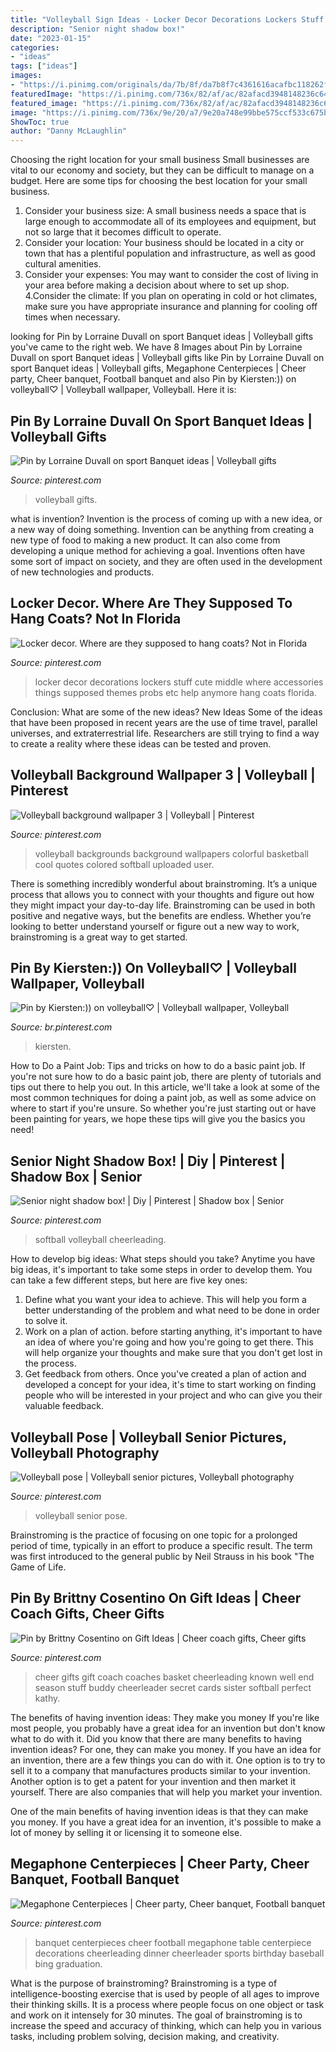 ```yaml
---
title: "Volleyball Sign Ideas - Locker Decor Decorations Lockers Stuff Cute Middle Where Accessories Things Supposed Themes Probs Etc Help Anymore Hang Coats Florida"
description: "Senior night shadow box!"
date: "2023-01-15"
categories:
- "ideas"
tags: ["ideas"]
images:
- "https://i.pinimg.com/originals/da/7b/8f/da7b8f7c4361616acafbc118262fe236.jpg"
featuredImage: "https://i.pinimg.com/736x/82/af/ac/82afacd3948148236c646d3e00f5043f.jpg"
featured_image: "https://i.pinimg.com/736x/82/af/ac/82afacd3948148236c646d3e00f5043f.jpg"
image: "https://i.pinimg.com/736x/9e/20/a7/9e20a748e99bbe575ccf533c675b6c44.jpg"
ShowToc: true
author: "Danny McLaughlin"
---
```



Choosing the right location for your small business
Small businesses are vital to our economy and society, but they can be difficult to manage on a budget. Here are some tips for choosing the best location for your small business. 
1. Consider your business size: A small business needs a space that is large enough to accommodate all of its employees and equipment, but not so large that it becomes difficult to operate. 
2. Consider your location: Your business should be located in a city or town that has a plentiful population and infrastructure, as well as good cultural amenities. 
3. Consider your expenses: You may want to consider the cost of living in your area before making a decision about where to set up shop. 
4.Consider the climate: If you plan on operating in cold or hot climates, make sure you have appropriate insurance and planning for cooling off times when necessary.

	

		
looking for Pin by Lorraine Duvall on sport Banquet ideas | Volleyball gifts you've came to the right web. We have 8 Images about Pin by Lorraine Duvall on sport Banquet ideas | Volleyball gifts like Pin by Lorraine Duvall on sport Banquet ideas | Volleyball gifts, Megaphone Centerpieces | Cheer party, Cheer banquet, Football banquet and also Pin by Kiersten:)) on volleyball♡︎ | Volleyball wallpaper, Volleyball. Here it is:
		
    
## Pin By Lorraine Duvall On Sport Banquet Ideas | Volleyball Gifts

<img loading=lazy src="https://i.pinimg.com/736x/82/af/ac/82afacd3948148236c646d3e00f5043f.jpg" onerror="this.onerror=null;this.src='https://tse2.mm.bing.net/th?id=OIP.7Ytriv4rzlbakq8Px6u4CQHaJ7&amp;pid=15.1';" alt="Pin by Lorraine Duvall on sport Banquet ideas | Volleyball gifts">

_Source: pinterest.com_

>volleyball gifts. 

	

what is invention?
Invention is the process of coming up with a new idea, or a new way of doing something. Invention can be anything from creating a new type of food to making a new product. It can also come from developing a unique method for achieving a goal. Inventions often have some sort of impact on society, and they are often used in the development of new technologies and products.

    
## Locker Decor. Where Are They Supposed To Hang Coats? Not In Florida

<img loading=lazy src="https://i.pinimg.com/originals/7c/b6/20/7cb6202c892fbbed6c1c954fb954d485.jpg" onerror="this.onerror=null;this.src='https://tse3.mm.bing.net/th?id=OIP.OqSqetTDANMg6Y2S-Llp4AHaJ6&amp;pid=15.1';" alt="Locker decor. Where are they supposed to hang coats? Not in Florida">

_Source: pinterest.com_

>locker decor decorations lockers stuff cute middle where accessories things supposed themes probs etc help anymore hang coats florida. 

	

Conclusion: What are some of the new ideas?
New Ideas
Some of the ideas that have been proposed in recent years are the use of time travel, parallel universes, and extraterrestrial life. Researchers are still trying to find a way to create a reality where these ideas can be tested and proven.

    
## Volleyball Background Wallpaper 3 | Volleyball | Pinterest

<img loading=lazy src="https://i.pinimg.com/736x/90/ac/6d/90ac6da7983c94614ffbf6abec77c744.jpg" onerror="this.onerror=null;this.src='https://tse2.mm.bing.net/th?id=OIP.MZSMLfQSXIbTaHEUYpGy5wHaJ4&amp;pid=15.1';" alt="Volleyball background wallpaper 3 | Volleyball | Pinterest">

_Source: pinterest.com_

>volleyball backgrounds background wallpapers colorful basketball cool quotes colored softball uploaded user. 

	

There is something incredibly wonderful about brainstroming. It’s a unique process that allows you to connect with your thoughts and figure out how they might impact your day-to-day life. Brainstroming can be used in both positive and negative ways, but the benefits are endless. Whether you’re looking to better understand yourself or figure out a new way to work, brainstroming is a great way to get started.

    
## Pin By Kiersten:)) On Volleyball♡︎ | Volleyball Wallpaper, Volleyball

<img loading=lazy src="https://i.pinimg.com/736x/ef/8d/ab/ef8dab4c6d6338060cf970b73eb6d779.jpg" onerror="this.onerror=null;this.src='https://tse3.mm.bing.net/th?id=OIP.ESZqmcWYHLwvkepL6bNbmwHaKU&amp;pid=15.1';" alt="Pin by Kiersten:)) on volleyball♡︎ | Volleyball wallpaper, Volleyball">

_Source: br.pinterest.com_

>kiersten. 

	

How to Do a Paint Job: Tips and tricks on how to do a basic paint job.
If you're not sure how to do a basic paint job, there are plenty of tutorials and tips out there to help you out. In this article, we'll take a look at some of the most common techniques for doing a paint job, as well as some advice on where to start if you're unsure. So whether you're just starting out or have been painting for years, we hope these tips will give you the basics you need!

    
## Senior Night Shadow Box! | Diy | Pinterest | Shadow Box | Senior

<img loading=lazy src="https://i.pinimg.com/736x/9e/20/a7/9e20a748e99bbe575ccf533c675b6c44.jpg" onerror="this.onerror=null;this.src='https://tse4.mm.bing.net/th?id=OIP.SnabP3CmKXkmoV2TXAC-MwHaJ4&amp;pid=15.1';" alt="Senior night shadow box! | Diy | Pinterest | Shadow box | Senior">

_Source: pinterest.com_

>softball volleyball cheerleading. 

	

How to develop big ideas: What steps should you take?
Anytime you have big ideas, it's important to take some steps in order to develop them. You can take a few different steps, but here are five key ones: 
1. Define what you want your idea to achieve. This will help you form a better understanding of the problem and what need to be done in order to solve it. 
2. Work on a plan of action. before starting anything, it's important to have an idea of where you're going and how you're going to get there. This will help organize your thoughts and make sure that you don't get lost in the process. 
3. Get feedback from others. Once you've created a plan of action and developed a concept for your idea, it's time to start working on finding people who will be interested in your project and who can give you their valuable feedback.

    
## Volleyball Pose | Volleyball Senior Pictures, Volleyball Photography

<img loading=lazy src="https://i.pinimg.com/736x/b6/5c/03/b65c03eb129782ce382ff5d3f479e201.jpg" onerror="this.onerror=null;this.src='https://tse3.mm.bing.net/th?id=OIP.hiWhAOjz2F3VdyIdcsYdswHaLG&amp;pid=15.1';" alt="Volleyball pose | Volleyball senior pictures, Volleyball photography">

_Source: pinterest.com_

>volleyball senior pose. 

	

Brainstroming is the practice of focusing on one topic for a prolonged period of time, typically in an effort to produce a specific result. The term was first introduced to the general public by Neil Strauss in his book "The Game of Life.

    
## Pin By Brittny Cosentino On Gift Ideas | Cheer Coach Gifts, Cheer Gifts

<img loading=lazy src="https://i.pinimg.com/originals/da/7b/8f/da7b8f7c4361616acafbc118262fe236.jpg" onerror="this.onerror=null;this.src='https://tse4.mm.bing.net/th?id=OIP.FdQGlXT85ph6dUK3CxArKAHaJ6&amp;pid=15.1';" alt="Pin by Brittny Cosentino on Gift Ideas | Cheer coach gifts, Cheer gifts">

_Source: pinterest.com_

>cheer gifts gift coach coaches basket cheerleading known well end season stuff buddy cheerleader secret cards sister softball perfect kathy. 

	

The benefits of having invention ideas: They make you money
If you're like most people, you probably have a great idea for an invention but don't know what to do with it. Did you know that there are many benefits to having invention ideas? For one, they can make you money.
If you have an idea for an invention, there are a few things you can do with it. One option is to try to sell it to a company that manufactures products similar to your invention. Another option is to get a patent for your invention and then market it yourself. There are also companies that will help you market your invention.

One of the main benefits of having invention ideas is that they can make you money. If you have a great idea for an invention, it's possible to make a lot of money by selling it or licensing it to someone else.

    
## Megaphone Centerpieces | Cheer Party, Cheer Banquet, Football Banquet

<img loading=lazy src="https://i.pinimg.com/736x/7e/56/4e/7e564e46b75d270907fcf68d71b1f560--cheerleading-centerpieces-cheer-banquet-centerpieces.jpg" onerror="this.onerror=null;this.src='https://tse3.mm.bing.net/th?id=OIP.lHcvM2zzb2OgAxDLYqtUigHaNK&amp;pid=15.1';" alt="Megaphone Centerpieces | Cheer party, Cheer banquet, Football banquet">

_Source: pinterest.com_

>banquet centerpieces cheer football megaphone table centerpiece decorations cheerleading dinner cheerleader sports birthday baseball bing graduation. 

	

What is the purpose of brainstroming?
Brainstroming is a type of intelligence-boosting exercise that is used by people of all ages to improve their thinking skills. It is a process where people focus on one object or task and work on it intensely for 30 minutes. The goal of brainstroming is to increase the speed and accuracy of thinking, which can help you in various tasks, including problem solving, decision making, and creativity.

